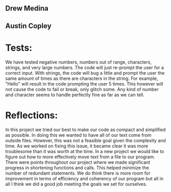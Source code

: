 ## Drew Medina

## Austin Copley


# Tests:

We have tested negative numbers, numbers out of range, characters, strings, and very large numbers. The code will just re-prompt the user for a correct input. With strings, the code will bug a little and prompt the user the same amount of times as there are characters in the string. For example, "Hello" will result in the code prompting the user 5 times. This however will not cause the code to fail or break, only glitch some. Any kind of number and 
character seems to handle perfectly fine as far as we can tell.


# Reflections:

In this project we tried our best to make our code as compact and simplified as possible. In doing this we wanted to have all of our text come from outside files. However, this was not a feasible goal given the complexity and time. As we worked on fixing this issue, it became clear it was more troublesome than it was worth at the time. In a new project we would like to figure out how to more effectively move text from a file to our program. There were points throughout our project where we made significant progress in shortening functions and calls. This helped minimize the number of redundant statements. We do think there is more room for improvement in terms of efficiency and coherency of our program but all in all I think we did a good job meeting the goals we set for ourselves. 
